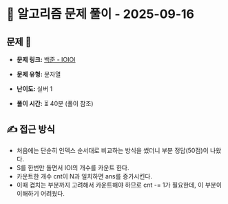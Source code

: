 # 📝 알고리즘 문제 풀이 - 2025-09-16

## 문제 📖

- **문제 링크:** [백준 - IOIOI](https://www.acmicpc.net/problem/5525)

- **문제 유형:** 문자열

- **난이도:** 실버 1

- **풀이 시간:** ⏳ 40분 (풀이 참조)

## ✍ 접근 방식

- 처음에는 단순히 인덱스 순서대로 비교하는 방식을 썼더니 부분 정답(50점)이 나왔다.
- S를 한번만 돌면서 IOI의 개수를 카운트 한다.
- 카운트한 개수 cnt이 N과 일치하면 ans를 증가시킨다.
- 이때 겹치는 부분까지 고려해서 카운트해야 하므로 cnt -= 1가 필요한데, 이 부분이 이해하기 어려웠다.
